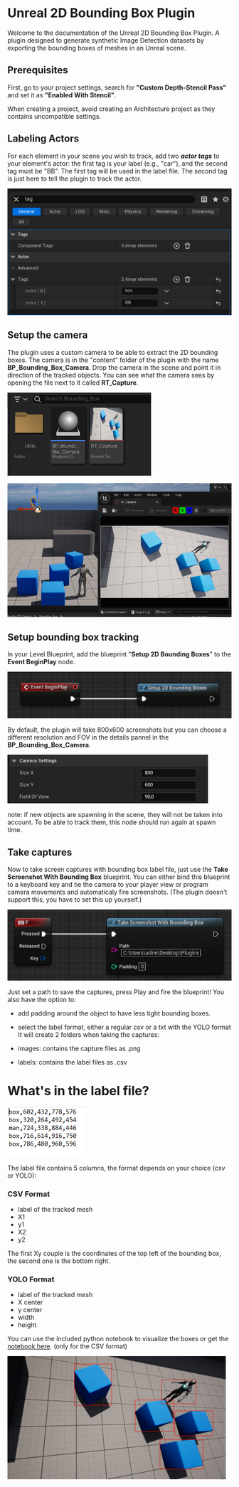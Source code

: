 

# Unreal 2D Bounding Box Plugin

Welcome to the documentation of the Unreal 2D Bounding Box Plugin. A plugin designed to generate synthetic Image Detection datasets by exporting the bounding boxes of meshes in an Unreal scene.

## Prerequisites
First, go to your project settings, search for  **"Custom Depth-Stencil Pass"**  and set it as  **"Enabled With Stencil"**.

When creating a project, avoid creating an Architecture project as they contains uncompatible settings.

## Labeling Actors
For each element in your scene you wish to track, add two ***actor tags*** to your element's actor: the first tag is your label (e.g., "car"), and the second tag must be "BB". 
The first tag will be used in the label file. The second tag is just here to tell the plugin to track the actor.

![actor tags](https://github.com/Plasma-Lab/Unreal-2D-Bounding-Box-Plugin/blob/main/tags.PNG?raw=true)

## Setup the camera

The plugin uses a custom camera to be able to extract the 2D bounding boxes.
The camera is in the "content" folder of the plugin with the name **BP_Bounding_Box_Camera**.  Drop the camera in the scene and point it in direction of the tracked objects.
You can see what the camera sees by opening the file next to it called **RT_Capture**.

![files](https://github.com/Plasma-Lab/Unreal-2D-Bounding-Box-Plugin/blob/main/files.PNG?raw=true)

![camera](https://github.com/Plasma-Lab/Unreal-2D-Bounding-Box-Plugin/blob/main/camera.PNG?raw=true)

## Setup bounding box tracking

In your Level Blueprint, add the blueprint "**Setup 2D Bounding Boxes**" to the **Event BeginPlay** node.

![setup](https://github.com/Plasma-Lab/Unreal-2D-Bounding-Box-Plugin/blob/main/beginplay_2.PNG?raw=true)

By default, the plugin will take 800x600 screenshots but you can choose a different resolution and FOV in the details pannel in the  **BP_Bounding_Box_Camera**.

![camera settings](https://github.com/Plasma-Lab/Unreal-2D-Bounding-Box-Plugin/blob/main/camera_settings.PNG?raw=true)

note: if new objects are spawning in the scene, they will not be taken into account. To be able to track them, this node should run again at spawn time.

## Take captures

Now to take screen captures with bounding box label file, just use the **Take Screenshot With Bounding Box** blueprint.
You can either bind this blueprint to a keyboard key and tie the camera to your player view or program camera movements and automaticaly fire screenshots. (The plugin doesn't support this, you have to set this up yourself.) 

![screenshot](https://github.com/Plasma-Lab/Unreal-2D-Bounding-Box-Plugin/blob/main/screenshot.PNG?raw=true)

Just set a path to save the captures, press Play and fire the blueprint!
You also have the option to: 
- add padding around the object to have less tight bounding boxes.
- select the label format, either a regular csv or a txt with the YOLO format
It will create 2 folders when taking the captures:

- images: contains the capture files as .png
- labels: contains the label files as .csv

# What's in the label file?
![csv](https://github.com/Plasma-Lab/Unreal-2D-Bounding-Box-Plugin/blob/main/csv.PNG?raw=true)

The label file contains 5 columns, the format depends on your choice (csv or YOLO):
### CSV Format
- label of the tracked mesh
- X1
- y1
- X2
- y2

The first Xy couple is the coordinates of the top left of the bounding box, the second one is the bottom right.

### YOLO Format
- label of the tracked mesh
- X center
- y center
- width
- height


You can use the included python notebook to visualize the boxes or get the [notebook here](https://github.com/Plasma-Lab/Unreal-2D-Bounding-Box-Plugin/blob/main/2D_Bounding_boxes.ipynb). (only for the CSV format)

![results](https://github.com/Plasma-Lab/Unreal-2D-Bounding-Box-Plugin/blob/main/BB.PNG?raw=true)
